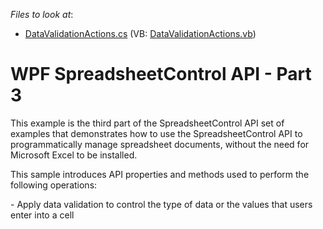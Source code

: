 <!-- default file list -->
*Files to look at*:

* [DataValidationActions.cs](./CS/SpreadsheetControl_WPF_API_Part03/CodeExamples/DataValidationActions.cs) (VB: [DataValidationActions.vb](./VB/SpreadsheetControl_WPF_API_Part03/CodeExamples/DataValidationActions.vb))
<!-- default file list end -->
# WPF SpreadsheetControl API - Part 3


<p>This example is the third part of the SpreadsheetControl API set of examples that demonstrates how to use the SpreadsheetControl API to programmatically manage spreadsheet documents, without the need for Microsoft Excel to be installed.</p>
<p>This sample introduces API properties and methods used to perform the following operations:</p>
<p>- Apply data validation to control the type of data or the values that users enter into a cell</p>

<br/>


